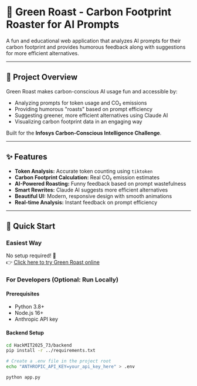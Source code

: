 # 🌱 Green Roast - Carbon Footprint Roaster for AI Prompts

A fun and educational web application that analyzes AI prompts for their carbon footprint and provides humorous feedback along with suggestions for more efficient alternatives.  

---

## 🎯 Project Overview  

Green Roast makes carbon-conscious AI usage fun and accessible by:  
- Analyzing prompts for token usage and CO₂ emissions  
- Providing humorous "roasts" based on prompt efficiency  
- Suggesting greener, more efficient alternatives using Claude AI  
- Visualizing carbon footprint data in an engaging way  

Built for the **Infosys Carbon-Conscious Intelligence Challenge**.  

---

## ✨ Features  

- **Token Analysis:** Accurate token counting using `tiktoken`  
- **Carbon Footprint Calculation:** Real CO₂ emission estimates  
- **AI-Powered Roasting:** Funny feedback based on prompt wastefulness  
- **Smart Rewrites:** Claude AI suggests more efficient alternatives  
- **Beautiful UI:** Modern, responsive design with smooth animations  
- **Real-time Analysis:** Instant feedback on prompt efficiency  

---

## 🚀 Quick Start  

### Easiest Way  
No setup required! 🎉  
👉 [Click here to try Green Roast online](https://your-deployed-link.com)  

### For Developers (Optional: Run Locally)  

#### Prerequisites  
- Python 3.8+  
- Node.js 16+  
- Anthropic API key  

#### Backend Setup  
```bash
cd HackMIT2025_73/backend
pip install -r ../requirements.txt

# Create a .env file in the project root
echo "ANTHROPIC_API_KEY=your_api_key_here" > .env

python app.py
